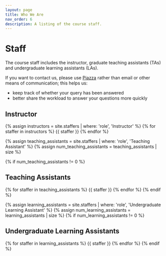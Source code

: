 ```yaml
---
layout: page
title: Who We Are
nav_order: 6
description: A listing of the course staff.
---
```


# Staff

The course staff includes the instructor, graduate teaching assistants (TAs) and undergraduate learning assistants (LAs).

If you want to contact us, please use [Piazza](https://piazza.com/ucsb/winter2023/cmpsc16) rather than email or other means of communication; this helps us:

* keep track of whether your query has been answered
* better share the workload to answer your questions more quickly

## Instructor

{% assign instructors = site.staffers | where: 'role', 'Instructor' %}
{% for staffer in instructors %}
{{ staffer }}
{% endfor %}

{% assign teaching_assistants = site.staffers | where: 'role', 'Teaching Assistant' %}
{% assign num_teaching_assistants = teaching_assistants | size %}

{% if num_teaching_assistants != 0 %}

## Teaching Assistants

{% for staffer in teaching_assistants %}
{{ staffer }}
{% endfor %}
{% endif %}

{% assign learning_assistants = site.staffers | where: 'role', 'Undergraduate Learning Assistant' %}
{% assign num_learning_assistants = learning_assistants | size %}
{% if num_learning_assistants != 0 %}

## Undergraduate Learning Assistants

{% for staffer in learning_assistants %}
{{ staffer }}
{% endfor %}
{% endif %}
